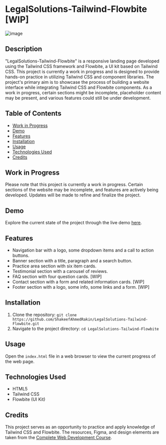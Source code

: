 # LegalSolutions-Tailwind-Flowbite [WIP]

![image](https://github.com/ShakeefAhmedRakin/LegalSolutions-Tailwind-Flowbite/assets/112527326/0c6715f3-dcec-4ada-bb32-687e0345999d)

## Description

"LegalSolutions-Tailwind-Flowbite" is a responsive landing page developed using the Tailwind CSS framework and Flowbite, a UI kit based on Tailwind CSS. This project is currently a work in progress and is designed to provide hands-on practice in utilizing Tailwind CSS and component libraries.
The project's primary aim is to showcase the process of building a website interface while integrating Tailwind CSS and Flowbite components. As a work in progress, certain sections might be incomplete, placeholder content may be present, and various features could still be under development.

## Table of Contents

- [Work in Progress](#work-in-progress)
- [Demo](#demo)
- [Features](#features)
- [Installation](#installation)
- [Usage](#usage)
- [Technologies Used](#technologies-used)
- [Credits](#credits)

## Work in Progress

Please note that this project is currently a work in progress. Certain sections of the website may be incomplete, and features are actively being developed. Updates will be made to refine and finalize the project.

## Demo

Explore the current state of the project through the live demo [here](https://shakeefahmedrakin.github.io/LegalSolutions-Tailwind-Flowbite/).

## Features

- Navigation bar with a logo, some dropdown items and a call to action buttons.
- Banner section with a title, paragraph and a search button.
- Practice area section with six item cards.
- Testimonial section with a carousel of reviews.
- FAQ section with four question cards. [WIP]
- Contact section with a form and related information cards. [WIP]
- Footer section with a logo, some info, some links and a form. [WIP]

## Installation

1. Clone the repository: `git clone https://github.com/ShakeefAhmedRakin/LegalSolutions-Tailwind-Flowbite.git`
2. Navigate to the project directory: `cd LegalSolutions-Tailwind-Flowbite`

## Usage

Open the `index.html` file in a web browser to view the current progress of the web page.

## Technologies Used

- HTML5
- Tailwind CSS
- Flowbite (UI Kit)

## Credits

This project serves as an opportunity to practice and apply knowledge of Tailwind CSS and Flowbite. The resources, Figma, and design elements are taken from the [Complete Web Development Course](https://web.programming-hero.com/course-details).
